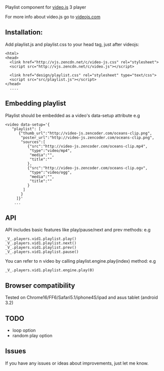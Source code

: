 Playlist component for [video.js](http://github.com/zencoder/video-js) 3 player

For more info about video.js go to [videojs.com](http://videojs.com)

## Installation:

Add playlist.js and playlist.css to your head tag, just
after videojs:

    <html>
    <head>
      <link href="http://vjs.zencdn.net/c/video-js.css" rel="stylesheet">
      <script src="http://vjs.zencdn.net/c/video.js"></script>

      <link href="design/playlist.css" rel="stylesheet" type="text/css">
      <script src="src/playlist.js"></script>
    </head>
      ....

## Embedding playlist

Playlist should be embedded as a video's data-setup attribute e.g
    
    <video data-setup='{
       "playlist": [
          {"thumb_url":"http://video-js.zencoder.com/oceans-clip.png",
           "poster_url":"http://video-js.zencoder.com/oceans-clip.png",
           "sources":[
              {"src":"http://video-js.zencoder.com/oceans-clip.mp4",
               "type":"video/mp4",
               "media":"",
               "title":""
              },
              {"src":"http://video-js.zencoder.com/oceans-clip.ogv",
               "type":"video/ogg",
               "media":"",
               "title":""
              }
            ]
           }
         ]}'
        ...

## API

API includes basic features like play/pause/next and prev methods:
e.g

    _V_.players.vid1.playlist.play()
    _V_.players.vid1.playlist.next()
    _V_.players.vid1.playlist.prev()
    _V_.players.vid1.playlist.pause()

You can refer to n video by calling playlist.engine.play(index) method:
e.g

    _V_.players.vid1.playlist.engine.play(0)

## Browser compatibility

Tested on Chrome16/FF6/Safari5.1/iphone4S/ipad and
asus tablet (android 3.2)


## TODO

- loop option
- random play option

## Issues

If you have any issues or ideas about improvements, just let me know.



